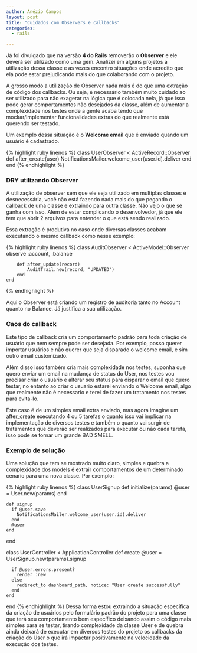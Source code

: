 ```yaml
---
author: Anézio Campos
layout: post
title: "Cuidados com Observers e callbacks"
categories:
  - rails

---
```


Já foi divulgado que na versão __4 do Rails__ removerão o __Observer__ e ele deverá ser utilizado como uma gem. Analizei em alguns projetos a utilização dessa classe e as vezes encontro situações onde acredito que ela pode estar prejudicando mais do que colaborando com o projeto.
<!--more-->

A grosso modo a utilização de Observer nada mais é do que uma extração de código dos callbacks. Ou seja, é necessário também muito cuidado ao ser utilizado para não exagerar na lógica que é colocada nela, já que isso pode gerar comportamentos não desejados da classe, além de aumentar a complexidade nos testes onde a gente acaba tendo que mockar/implementar funcionalidades extras do que realmente está querendo ser testado.

Um exemplo dessa situação é o __Welcome email__ que é enviado quando um usuário é cadastrado.

{% highlight ruby linenos %}
	class UserObserver < ActiveRecord::Observer
		def after_create(user)
			NotificationsMailer.welcome_user(user.id).deliver
		end
	end
{% endhighlight %}

### DRY utilizando Observer ###

A utilização de observer sem que ele seja utilizado em multiplas classes é desnecessária, você não está fazendo nada mais do que pegando o callback de uma classe e extraindo para outra classe. Não vejo o que se ganha com isso. Além de estar complicando o desenvolvedor, já que ele tem que abrir 2 arquivos para entender o que está sendo realizado.

Essa extração é produtiva no caso onde diversas classes acabam executando o mesmo callback como nesse exemplo:

{% highlight ruby linenos %}
	class AuditObserver < ActiveModel::Observer
		observe :account, :balance

		def after_update(record)
			AuditTrail.new(record, "UPDATED")
		end
	end
{% endhighlight %}


Aqui o Observer está criando um registro de auditoria tanto no Account quanto no Balance. Já justifica a sua utilização.


### Caos do callback ###

Este tipo de callback cria um comportamento padrão para toda criação de usuário que nem sempre pode ser desejada. Por exemplo, posso querer importar usuários e não querer que seja disparado o welcome email, e sim outro email customizado.

Além disso isso também cria mais complexidade nos testes, suponha que quero enviar um email na mudança de status do User, nos testes vou precisar criar o usuário e alterar seu status para disparar o email que quero testar, no entanto ao criar o usuario estarei enviando o Welcome email, algo que realmente não é necessario e terei de fazer um tratamento nos testes para evita-lo.

Este caso é de um simples email extra enviado, mas agora imagine um after_create executando 4 ou 5 tarefas o quanto isso vai implicar na implementação de diversos testes e também o quanto vai surgir de tratamentos que deverão ser realizados para executar ou não cada tarefa, isso pode se tornar um grande BAD SMELL.


### Exemplo de solução ###

Uma solução que tem se mostrado muito claro, simples e quebra a complexidade dos models é extrair comportamentos de um determinado cenario para uma nova classe. Por exemplo:

{% highlight ruby linenos %}
  class UserSignup
    def initialize(params)
      @user = User.new(params)
    end

    def signup
      if @user.save
        NotificationsMailer.welcome_user(user.id).deliver
      end
      @user
    end
  end

  class UserController < ApplicationController
    def create
      @user = UserSignup.new(params).signup

      if @user.errors.present?
        render :new
      else
        redirect_to dashboard_path, notice: "User create successfully"
      end
    end
  end
{% endhighlight %}
Dessa forma estou extraindo a situação específica da criação de usuários pelo formulário padrão do projeto para uma classe que terá seu comportamento bem específico deixando assim o código mais simples para se testar, tirando complexidade da classe User e de quebra ainda deixará de executar em diversos testes do projeto os callbacks da criação do User o que irá impactar positivamente na velocidade da execução dos testes.
